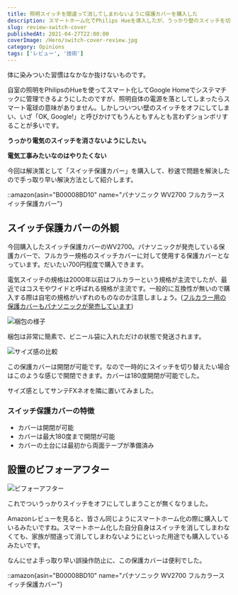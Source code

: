 ```yaml
---
title: 照明スイッチを間違って消してしまわないように保護カバーを購入した
description: スマートホーム化でPhilips Hueを導入したが、うっかり壁のスイッチを切ってしまう問題をパナソニックのスイッチ保護カバーで解決。開閉可能で電気工事不要の手軽な誤操作防止対策。
slug: review-switch-cover
publishedAt: 2021-04-27T22:00:00
coverImage: /Hero/switch-cover-review.jpg
category: Opinions
tags: ['レビュー', '技術']
---
```


体に染みついた習慣はなかなか抜けないものです。

自室の照明をPhilipsのHueを使ってスマート化してGoogle Homeでシステマチックに管理できるようにしたのですが、照明自体の電源を落としてしまったらスマート電球の意味がありません。しかしついつい壁のスイッチをオフにしてしまい、いざ「OK, Google!」と呼びかけてもうんともすんとも言わずションボリすることが多いです。

**うっかり電気のスイッチを消さないようにしたい。**

**電気工事みたいなのはやりたくない**

今回は解決策として「スイッチ保護カバー」を購入して、秒速で問題を解決したので手っ取り早い解決方法として紹介します。

::amazon{asin="B00008BD10" name="パナソニック WV2700 フルカラースイッチ保護カバー"}

## スイッチ保護カバーの外観

今回購入したスイッチ保護カバーのWV2700。パナソニックが発売している保護カバーで、フルカラー規格のスイッチカバーに対して使用する保護カバーとなっています。だいたい700円程度で購入できます。

電気スイッチの規格は2000年以前はフルカラーという規格が主流でしたが、最近ではコスモやワイドと呼ばれる規格が主流です。一般的に互換性が無いので購入する際は自宅の規格がいずれのものなのか注意しましょう。([フルカラー用の保護カバーもパナソニックが発売しています](https://www.amazon.co.jp/dp/B004W6IN7U/?tag=d6l0g03-22))

![梱包の様子](/Tech/switch-cover-photo1.jpg)

梱包は非常に簡素で、ビニール袋に入れただけの状態で発送されます。

![サイズ感の比較](/Tech/switch-cover-photo2.jpg)

この保護カバーは開閉が可能です。なので一時的にスイッチを切り替えたい場合はこのような感じで開閉できます。カバーは180度開閉が可能でした。

サイズ感としてサンテFXネオを隣に置いてみました。

### スイッチ保護カバーの特徴

- カバーは開閉が可能
- カバーは最大180度まで開閉が可能
- カバーの土台には最初から両面テープが準備済み

## 設置のビフォーアフター

![ビフォーアフター](/Tech/switch-cover-photo3.jpg)

これでついうっかりスイッチをオフにしてしまうことが無くなりました。

Amazonレビューを見ると、皆さん同じようにスマートホーム化の際に購入しているみたいですね。スマートホーム化した自分自身はスイッチを消してしまわなくても、家族が間違って消してしまわないようにといった用途でも購入しているみたいです。

なんにせよ手っ取り早い誤操作防止に、この保護カバーは便利でした。

::amazon{asin="B00008BD10" name="パナソニック WV2700 フルカラースイッチ保護カバー"}
